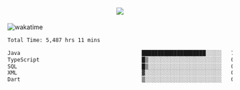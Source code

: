 <h1 align="center">
  <img src="https://readme-typing-svg.herokuapp.com/?font=Righteous&size=35&center=true&vCenter=true&width=500&height=70&duration=4000&lines=Hi!+%F0%9F%91%8B+I%27m+Ali%20Osman!;" />
</h1>


![wakatime](https://wakatime.com/share/@aliosmanoktar/3a8ffe71-6da4-4964-913b-2f09afbe53bf.svg?cache=none)
<!--START_SECTION:waka-->

```txt
Total Time: 5,487 hrs 11 mins

Java                                      ████████████████████░░░░░   79.53 %
TypeScript                                █▒░░░░░░░░░░░░░░░░░░░░░░░   05.65 %
SQL                                       █▒░░░░░░░░░░░░░░░░░░░░░░░   05.28 %
XML                                       ▓░░░░░░░░░░░░░░░░░░░░░░░░   02.16 %
Dart                                      ▒░░░░░░░░░░░░░░░░░░░░░░░░   01.27 %
```

<!--END_SECTION:waka-->



